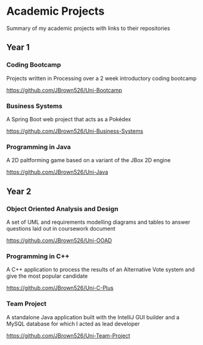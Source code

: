 # Academic Projects
Summary of my academic projects with links to their repositories

## Year 1

### Coding Bootcamp
Projects written in Processing over a 2 week introductory coding bootcamp

https://github.com/JBrown526/Uni-Bootcamp

### Business Systems
A Spring Boot web project that acts as a Pokédex

https://github.com/JBrown526/Uni-Business-Systems

### Programming in Java
A 2D paltforming game based on a variant of the JBox 2D engine

https://github.com/JBrown526/Uni-Java

## Year 2

### Object Oriented Analysis and Design
A set of UML and requirements modelling diagrams and tables to answer questions laid out in coursework document

https://github.com/JBrown526/Uni-OOAD

### Programming in C++
A C++ application to process the results of an Alternative Vote system and give the most popular candidate

https://github.com/JBrown526/Uni-C-Plus

### Team Project
A standalone Java application built with the IntelliJ GUI builder and a MySQL database for which I acted as lead developer

https://github.com/JBrown526/Uni-Team-Project
